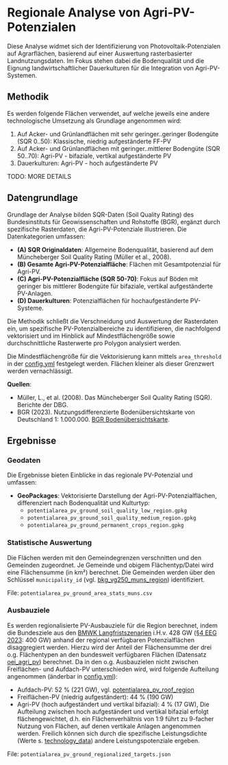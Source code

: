 # Regionale Analyse von Agri-PV-Potenzialen

Diese Analyse widmet sich der Identifizierung von Photovoltaik-Potenzialen auf
Agrarflächen, basierend auf einer Auswertung rasterbasierter Landnutzungsdaten.
Im Fokus stehen dabei die Bodenqualität und die Eignung landwirtschaftlicher
Dauerkulturen für die Integration von Agri-PV-Systemen.

## Methodik

Es werden folgende Flächen verwendet, auf welche jeweils eine andere
technologische Umsetzung als Grundlage angenommen wird:

1. Auf Acker- und Grünlandflächen mit sehr geringer..geringer Bodengüte (SQR
   0..50): Klassische, niedrig aufgeständerte FF-PV
2. Auf Acker- und Grünlandflächen mit geringer..mittlerer Bodengüte (SQR
   50..70): Agri-PV - bifaziale, vertikal aufgeständerte PV
3. Dauerkulturen: Agri-PV - hoch aufgeständerte PV

TODO: MORE DETAILS

## Datengrundlage

Grundlage der Analyse bilden SQR-Daten (Soil Quality Rating) des Bundesinstituts
für Geowissenschaften und Rohstoffe (BGR), ergänzt durch spezifische
Rasterdaten, die Agri-PV-Potenziale illustrieren. Die Datenkategorien umfassen:

- **(A) SQR Originaldaten**: Allgemeine Bodenqualität, basierend auf dem
  Müncheberger Soil Quality Rating (Müller et al., 2008).
- **(B) Gesamte Agri-PV-Potenzialfläche**: Flächen mit Gesamtpotenzial für
  Agri-PV.
- **(C) Agri-PV-Potenzialfläche (SQR 50-70)**: Fokus auf Böden mit geringer bis
  mittlerer Bodengüte für bifaziale, vertikal aufgeständerte PV-Anlagen.
- **(D) Dauerkulturen**: Potenzialflächen für hochaufgeständerte PV-Systeme.

Die Methodik schließt die Verschneidung und Auswertung der Rasterdaten ein, um
spezifische PV-Potenzialbereiche zu identifizieren, die nachfolgend vektorisiert
und im Hinblick auf Mindestflächengröße sowie durchschnittliche Rasterwerte pro
Polygon analysiert werden.

Die Mindestflächengröße für die Vektorisierung kann mittels `area_threshold` in
der [config.yml](config.yml) festgelegt werden. Flächen kleiner als dieser
Grenzwert werden vernachlässigt.

**Quellen**:

- Müller, L., et al. (2008). Das Müncheberger Soil Quality Rating (SQR).
  Berichte der DBG.
- BGR (2023). Nutzungsdifferenzierte Bodenübersichtskarte von Deutschland 1:
  1.000.000. [BGR Bodenübersichtskarte](https://www.bgr.bund.de/DE/Themen/Boden/Ressourcenbewertung/Ertragspotential/Ertragspotential_node.html).

## Ergebnisse

### Geodaten

Die Ergebnisse bieten Einblicke in das regionale PV-Potenzial und umfassen:

- **GeoPackages**: Vektorisierte Darstellung der Agri-PV-Potenzialflächen,
  differenziert nach Bodenqualität und Kulturtyp:
    - `potentialarea_pv_ground_soil_quality_low_region.gpkg`
    - `potentialarea_pv_ground_soil_quality_medium_region.gpkg`
    - `potentialarea_pv_ground_permanent_crops_region.gpkg`

### Statistische Auswertung

Die Flächen werden mit den Gemeindegrenzen verschnitten und den Gemeinden
zugeordnet. Je Gemeinde und obigem Flächentyp/Datei wird eine Flächensumme (in
km²) berechnet. Die Gemeinden werden über den Schlüssel `municipality_id` (vgl.
[bkg_vg250_muns_region](../../datasets/bkg_vg250_muns_region/dataset.md))
identifiziert.

File: `potentialarea_pv_ground_area_stats_muns.csv`

### Ausbauziele

Es werden regionalisierte PV-Ausbauziele für die Region berechnet, indem die
Bundesziele aus den
[BMWK Langfristszenarien](../../preprocessed/bmwk_long_term_scenarios/dataset.md)
i.H.v. 428 GW
([§4 EEG 2023](https://www.gesetze-im-internet.de/eeg_2014/__4.html): 400 GW)
anhand der regional verfügbaren Potenzialflächen disaggregiert werden. Hierzu
wird der Anteil der Flächensumme der drei o.g. Flächentypen an den bundesweit
verfügbaren Flächen (Datensatz [oei_agri_pv](../../raw/oei_agri_pv/dataset.md))
berechnet. Da in den o.g. Ausbauzielen nicht zwischen Freiflächen- und
Aufdach-PV unterschieden wird, wird folgende Aufteilung angenommen (änderbar in
[config.yml](config.yml)):

- Aufdach-PV: 52 % (221 GW), vgl.
  [potentialarea_pv_roof_region](../../datasets/potentialarea_pv_roof_region/dataset.md)
- Freiflächen-PV (niedrig aufgeständert): 44 % (190 GW)
- Agri-PV (hoch aufgeständert und vertikal bifazial): 4 % (17 GW),
  Die Aufteilung zwischen hoch aufgeständert und vertikal bifazial erfolgt
  flächengewichtet, d.h. ein Flächenverhältnis von 1:9 führt zu 9-facher
  Nutzung von Flächen, auf denen vertikale Anlagen angenommen werden. Freilich
  können sich durch die spezifische Leistungsdichte (Werte s.
  [technology_data](../../raw/technology_data/dataset.md)) andere
  Leistungspotenziale ergeben.

File: `potentialarea_pv_ground_regionalized_targets.json`
